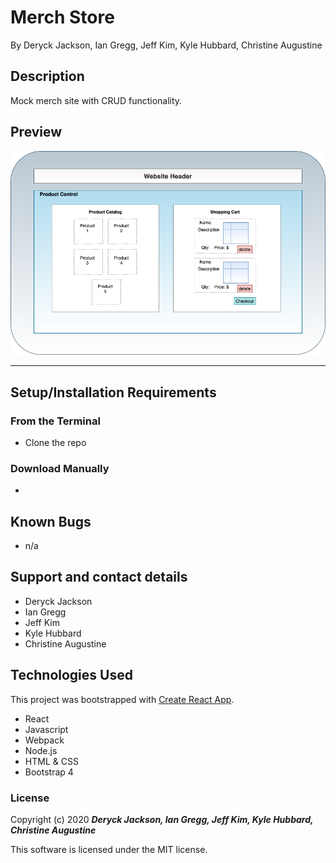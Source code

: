 # Merch Store

By Deryck Jackson, Ian Gregg, Jeff Kim, Kyle Hubbard, Christine Augustine

## Description

Mock merch site with CRUD functionality. 

## Preview

<div align="center">

![Preview](merch_site.png)
</div>

---

## Setup/Installation Requirements

### From the Terminal 
* Clone the repo 


### Download Manually
*


## Known Bugs

* n/a

## Support and contact details

* Deryck Jackson
* Ian Gregg
* Jeff Kim
* Kyle Hubbard
* Christine Augustine

## Technologies Used
This project was bootstrapped with [Create React App](https://github.com/facebook/create-react-app).

* React
* Javascript
* Webpack
* Node.js
* HTML & CSS
* Bootstrap 4

### License

Copyright (c) 2020 **_Deryck Jackson, Ian Gregg, Jeff Kim, Kyle Hubbard, Christine Augustine_**

This software is licensed under the MIT license.